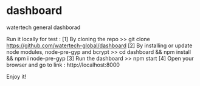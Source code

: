 # dashboard
watertech general dashborad 

Run it locally for test :
[1] By cloning the repo >> git clone https://github.com/watertech-global/dashboard
[2] By installing or update node modules, node-pre-gyp and bcrypt >> cd dashboard && npm install && npm i node-pre-gyp
[3] Run the dashboard >> npm start
[4] Open your browser and go to link : http://localhost:8000

Enjoy it!


